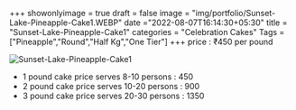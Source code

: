 +++
showonlyimage = true
draft = false
image = "img/portfolio/Sunset-Lake-Pineapple-Cake1.WEBP"
date ="2022-08-07T16:14:30+05:30"
title = "Sunset-Lake-Pineapple-Cake1"
categories = "Celebration Cakes"
Tags = ["Pineapple","Round","Half Kg","One Tier"]
+++
price : ₹450 per pound
<!--more-->
![Sunset-Lake-Pineapple-Cake1](/img/portfolio/Sunset-Lake-Pineapple-Cake1.WEBP)
* 1 pound cake price serves 8-10 persons : 450
* 2 pound cake price serves 10-20 persons : 900
* 3 pound cake price serves 20-30 persons : 1350
